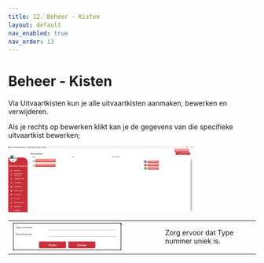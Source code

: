 ```yaml
---
title: 12. Beheer - Kisten
layout: default
nav_enabled: true
nav_order: 13
---
```


# Beheer - Kisten
Via Uitvaartkisten kun je alle uitvaartkisten aanmaken, bewerken en verwijderen.

Als je rechts op bewerken klikt kan je de gegevens van die specifieke uitvaartkist bewerken;

<p float="left">
  <a href="./images/kist.png" target="_blank">
    <img src="./images/kist.png" alt="Screenshot of the application" width="75%" />
  </a>
</p>


<table>
  <tr>
    <td>
      <a href="./images/kistnewedit.png" target="_blank">
        <img src="./images/kistnewedit.png" alt="Screenshot of the application" width="75%" />
      </a>
    </td>
    <td>
        Zorg ervoor dat Type nummer uniek is.
    </td>
  </tr>
</table>

